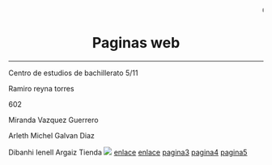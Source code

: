 <HTML>
  <HEAD>
   <TITLE>Portada</TITLE>
   </HEAD>

   <BODY>
      <marquee>CENTRO DE ESTUDIOS DE BACHILLERATO CEB 5/11</marquee>
   <CENTER><H1>Paginas web</H1></CENTER>
    <HR>
    <P>Centro de estudios de bachillerato 5/11
    <P>Ramiro reyna torres 
    <P> 602
    <P>Miranda Vazquez Guerrero
    <P>Arleth Michel Galvan Diaz
    <P>Dibanhi Ienell Argaiz Tienda
    </BODY>
    </HTML>
    </HEAD>
    <BODY>
    <img src="https://encrypted-tbn0.gstatic.com/images?q=tbn:ANd9GcTJvXTV_RGtLKkZYQYkoIw1BuZAOL3FHGYSPw&s">
<a href="file:///E:/pagina1.html">enlace</a>
<a href="file:///E:/p%C3%A1gina2.html">enlace</a>
<a href="https://mirandita02.github.io/pagina3/">pagina3</a>
<a href="https://mirandita02.github.io/pagina4/">pagina4</a>
<a href="https://mirandita02.github.io/pagina5/">pagina5</a>


